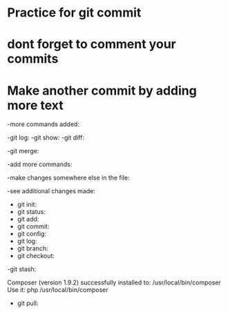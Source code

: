 # Practice for git commit

# dont forget to comment your commits

# Make another commit by adding more text

-more commands added:

-git log:
-git show:
-git diff:

-git merge:

-add more commands:

-make changes somewhere else in the file:

-see additional changes made:

- git init:
- git status:
- git add:
- git commit:
- git config:
- git log:
- git branch:
- git checkout:

-git stash:

Composer (version 1.9.2) successfully installed to: /usr/local/bin/composer
Use it: php /usr/local/bin/composer

- git pull:


